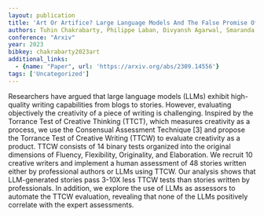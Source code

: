 ```yaml
---
layout: publication
title: 'Art Or Artifice? Large Language Models And The False Promise Of Creativity'
authors: Tuhin Chakrabarty, Philippe Laban, Divyansh Agarwal, Smaranda Muresan, Chien-sheng Wu
conference: "Arxiv"
year: 2023
bibkey: chakrabarty2023art
additional_links:
  - {name: "Paper", url: 'https://arxiv.org/abs/2309.14556'}
tags: ['Uncategorized']
---
```

Researchers have argued that large language models (LLMs) exhibit
high-quality writing capabilities from blogs to stories. However, evaluating
objectively the creativity of a piece of writing is challenging. Inspired by
the Torrance Test of Creative Thinking (TTCT), which measures creativity as a
process, we use the Consensual Assessment Technique [3] and propose the
Torrance Test of Creative Writing (TTCW) to evaluate creativity as a product.
TTCW consists of 14 binary tests organized into the original dimensions of
Fluency, Flexibility, Originality, and Elaboration. We recruit 10 creative
writers and implement a human assessment of 48 stories written either by
professional authors or LLMs using TTCW. Our analysis shows that LLM-generated
stories pass 3-10X less TTCW tests than stories written by professionals. In
addition, we explore the use of LLMs as assessors to automate the TTCW
evaluation, revealing that none of the LLMs positively correlate with the
expert assessments.
